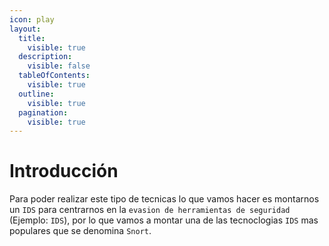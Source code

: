 ```yaml
---
icon: play
layout:
  title:
    visible: true
  description:
    visible: false
  tableOfContents:
    visible: true
  outline:
    visible: true
  pagination:
    visible: true
---
```


# Introducción

Para poder realizar este tipo de tecnicas lo que vamos hacer es montarnos un `IDS` para centrarnos en la `evasion de herramientas de seguridad` (Ejemplo: `IDS`), por lo que vamos a montar una de las tecnoclogias `IDS` mas populares que se denomina `Snort`.
